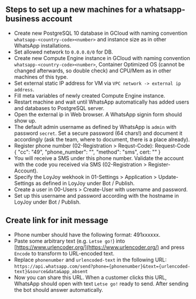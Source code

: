Steps to set up a new machines for a whatsapp-business account
---------------------------------------------

- Create new PostgreSQL 10 database in GCloud with naming convention `whatsapp-<country-code><number>` and instance size as in other WhatsApp installations.
- Set allowed network to `0.0.0.0/0` for DB.
- Create new Compute Engine instance in GCloud with naming convention `whatsapp-<country-code><number>`, Container Optimized OS (cannot be changed afterwards, so double check) and CPU/Mem as in other machines of this type.
- Set external static IP address for VM via `VPC network -> external ip address`.
- Fill meta variables of newly created Compute Engine instance.
- Restart machine and wait until WhatsApp automatically has added users and databases to PostgreSQL server.
- Open the external ip in Web browser. A WhatsApp signin form should show up.
- The default admin username as defined by WhatsApp is `admin` with password `secret`. Set a secure password (64 chars!) and document it accordingly (ask the team, where to document, there is a place already).
- Register phone number (02-Registration > Requst-Code):  Request-Code { "cc": "49", "phone_number": "<number>", "method": "sms", cert: "<cert>" }
- You will receive a SMS under this phone number. Validate the account with the code you received via SMS (02-Registration > Register-Account).
- Specify the LoyJoy wekhook in 01-Settings > Application > Update-Settings as defined in LoyJoy under Bot / Publish.
- Create a user in 00-Users > Create-User with username and password.
- Set up this username and password according with the hostname in LoyJoy under Bot / Publish.


Create link for init message
----------------------------
- Phone number should have the following format: 491xxxxxx.
- Paste some arbitrary text (e.g. `Letse go!`) into [https://www.urlencoder.org/](https://www.urlencoder.org/) and press `Encode` to transform to URL-encoded text.
- Replace `phonenumber` and `urlencoded-text` in the following URL: `https://api.whatsapp.com/send?phone={phonenumber}&text={urlencoded-text}&source&data&app_absent`
- Now you can share this URL. When a customer clicks this URL, WhatsApp should open with text `Letse go!` ready to send. After sending the bot should answer automatically.
